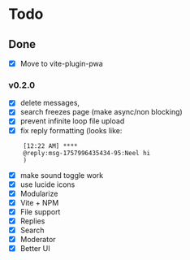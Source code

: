 # Todo

## Done

- [X] Move to vite-plugin-pwa

### v0.2.0

- [X] delete messages,
- [X] search freezes page (make async/non blocking)
- [X] prevent infinite loop file upload
- [X] fix reply formatting (looks like:

```text
    [12:22 AM] ****
    @reply:msg-1757996435434-95:Neel hi
    )
```

- [X] make sound toggle work
- [X] use lucide icons
- [X] Modularize
- [X] Vite + NPM
- [X] File support
- [X] Replies
- [X] Search
- [X] Moderator
- [X] Better UI